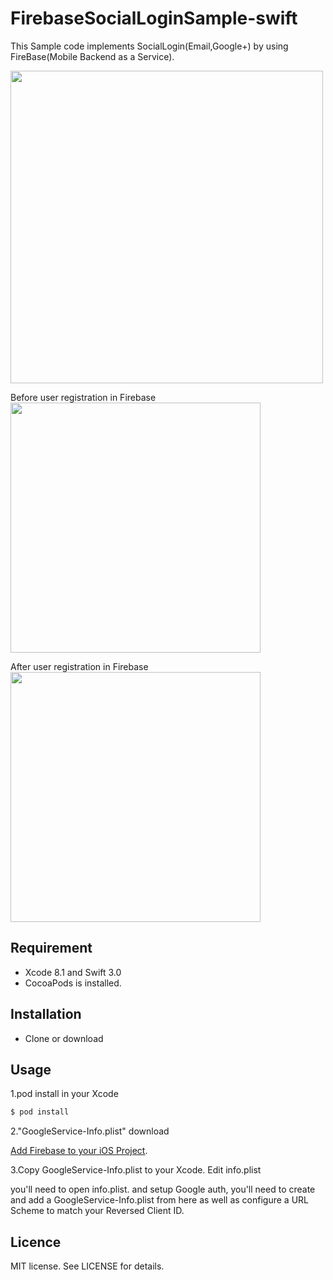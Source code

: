 FirebaseSocialLoginSample-swift
=============================
This Sample code implements SocialLogin(Email,Google+) by using FireBase(Mobile Backend as a Service).

<img src="https://github.com/shunabcd/FirebaseSocialLoginSample-swift/blob/master/firebase-demo.gif" height="500">

Before user registration in Firebase
<img src="https://github.com/shunabcd/FirebaseSocialLoginSample-swift/blob/master/1.jpg" height="400">

After user registration in Firebase
<img src="https://github.com/shunabcd/FirebaseSocialLoginSample-swift/blob/master/2.jpg" height="400">


## Requirement
- Xcode 8.1 and Swift 3.0
- CocoaPods is installed.

## Installation
- Clone or download

## Usage
1.pod install in your Xcode

```bash
$ pod install
```

2."GoogleService-Info.plist" download

[Add Firebase to your iOS Project](https://firebase.google.com/docs/ios/setup).

3.Copy GoogleService-Info.plist to your Xcode. Edit info.plist

you'll need to open info.plist. and setup Google auth, you'll need to create 
and add a GoogleService-Info.plist from here as well as configure a URL Scheme to match your Reversed Client ID.

## Licence

MIT license. See LICENSE for details.

